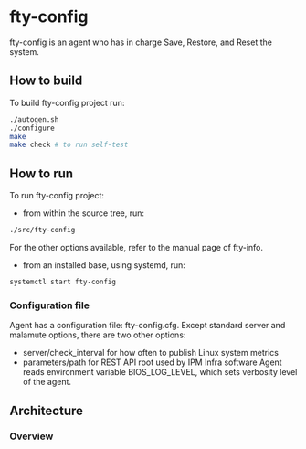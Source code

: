 # fty-config

fty-config is an agent who has in charge Save, Restore, and Reset the system.

## How to build

To build fty-config project run:

```bash
./autogen.sh
./configure
make
make check # to run self-test
```

## How to run

To run fty-config project:

* from within the source tree, run:

```bash
./src/fty-config
```

For the other options available, refer to the manual page of fty-info.

* from an installed base, using systemd, run:

```bash
systemctl start fty-config
```

### Configuration file

Agent has a configuration file: fty-config.cfg.
Except standard server and malamute options, there are two other options:
* server/check_interval for how often to publish Linux system metrics
* parameters/path for REST API root used by IPM Infra software
Agent reads environment variable BIOS_LOG_LEVEL, which sets verbosity level of the agent.

## Architecture

### Overview